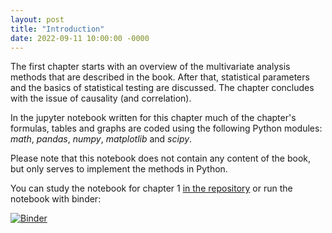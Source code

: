```yaml
---
layout: post
title: "Introduction"
date: 2022-09-11 10:00:00 -0000
---
```


The first chapter starts with an overview of the multivariate analysis methods that are described in the book.
After that, statistical parameters and the basics of statistical testing are discussed. The chapter concludes with the issue of causality (and correlation).


In the jupyter notebook written for this chapter much of the chapter's formulas, tables and graphs are coded using the following Python modules: *math*, 
*pandas*, *numpy*, *matplotlib* and *scipy*.

Please note that this notebook does not contain any content of the book, but only serves to implement the methods in Python.

You can study the notebook for chapter 1 [in the repository](https://github.com/baltricks/mva/blob/main/notebooks/1_Introduction.ipynb) or run the notebook with binder: 

[![Binder](https://mybinder.org/badge_logo.svg)](https://mybinder.org/v2/gh/baltricks/mva/HEAD?labpath=notebooks%2F1_Introduction.ipynb)

